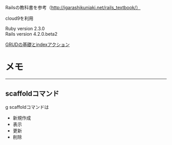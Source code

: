 Railsの教科書を参考（http://igarashikuniaki.net/rails_textbook/）

cloud9を利用


Ruby version 2.3.0  
Rails version 4.2.0.beta2  


[GRUDの基礎とindexアクション](http://igarashikuniaki.net/rails_textbook/crud.html)


# メモ


---

## scaffoldコマンド

g scaffoldコマンドは

* 新規作成  
* 表示  
* 更新  
* 削除  
